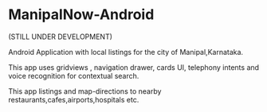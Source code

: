 ManipalNow-Android
==================

(STILL UNDER DEVELOPMENT)

Android Application with local listings for the city of Manipal,Karnataka.

This app uses gridviews , navigation drawer, cards UI, telephony intents and voice recognition for contextual search. 

This app listings and map-directions to nearby restaurants,cafes,airports,hospitals etc. 

